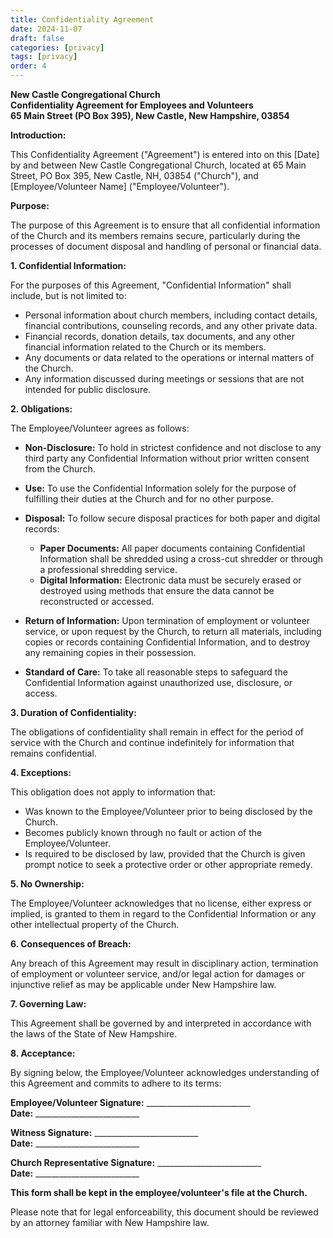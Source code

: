 ```yaml
---
title: Confidentiality Agreement
date: 2024-11-07
draft: false
categories: [privacy]
tags: [privacy]
order: 4
---
```


**New Castle Congregational Church**  
**Confidentiality Agreement for Employees and Volunteers**  
**65 Main Street (PO Box 395), New Castle, New Hampshire, 03854**

**Introduction:**

This Confidentiality Agreement ("Agreement") is entered into on this [Date] by and between New Castle Congregational Church, located at 65 Main Street, PO Box 395, New Castle, NH, 03854 ("Church"), and [Employee/Volunteer Name] ("Employee/Volunteer").

**Purpose:**

The purpose of this Agreement is to ensure that all confidential information of the Church and its members remains secure, particularly during the processes of document disposal and handling of personal or financial data.

**1. Confidential Information:**

For the purposes of this Agreement, "Confidential Information" shall include, but is not limited to:

- Personal information about church members, including contact details, financial contributions, counseling records, and any other private data.
- Financial records, donation details, tax documents, and any other financial information related to the Church or its members.
- Any documents or data related to the operations or internal matters of the Church.
- Any information discussed during meetings or sessions that are not intended for public disclosure.

**2. Obligations:**

The Employee/Volunteer agrees as follows:

- **Non-Disclosure:** To hold in strictest confidence and not disclose to any third party any Confidential Information without prior written consent from the Church.
  
- **Use:** To use the Confidential Information solely for the purpose of fulfilling their duties at the Church and for no other purpose.

- **Disposal:** To follow secure disposal practices for both paper and digital records:
  - **Paper Documents:** All paper documents containing Confidential Information shall be shredded using a cross-cut shredder or through a professional shredding service.
  - **Digital Information:** Electronic data must be securely erased or destroyed using methods that ensure the data cannot be reconstructed or accessed.

- **Return of Information:** Upon termination of employment or volunteer service, or upon request by the Church, to return all materials, including copies or records containing Confidential Information, and to destroy any remaining copies in their possession.

- **Standard of Care:** To take all reasonable steps to safeguard the Confidential Information against unauthorized use, disclosure, or access.

**3. Duration of Confidentiality:**

The obligations of confidentiality shall remain in effect for the period of service with the Church and continue indefinitely for information that remains confidential. 

**4. Exceptions:**

This obligation does not apply to information that:

- Was known to the Employee/Volunteer prior to being disclosed by the Church.
- Becomes publicly known through no fault or action of the Employee/Volunteer.
- Is required to be disclosed by law, provided that the Church is given prompt notice to seek a protective order or other appropriate remedy.

**5. No Ownership:**

The Employee/Volunteer acknowledges that no license, either express or implied, is granted to them in regard to the Confidential Information or any other intellectual property of the Church.

**6. Consequences of Breach:**

Any breach of this Agreement may result in disciplinary action, termination of employment or volunteer service, and/or legal action for damages or injunctive relief as may be applicable under New Hampshire law.

**7. Governing Law:**

This Agreement shall be governed by and interpreted in accordance with the laws of the State of New Hampshire.

**8. Acceptance:**

By signing below, the Employee/Volunteer acknowledges understanding of this Agreement and commits to adhere to its terms:

**Employee/Volunteer Signature:** __________________________  
**Date:** __________________________  

**Witness Signature:** __________________________  
**Date:** __________________________

**Church Representative Signature:** __________________________  
**Date:** __________________________

**This form shall be kept in the employee/volunteer's file at the Church.**

Please note that for legal enforceability, this document should be reviewed by an attorney familiar with New Hampshire law.